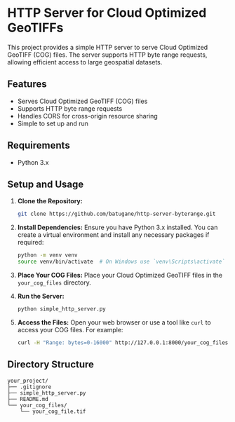 
# HTTP Server for Cloud Optimized GeoTIFFs

This project provides a simple HTTP server to serve Cloud Optimized GeoTIFF (COG) files. The server supports HTTP byte range requests, allowing efficient access to large geospatial datasets.

## Features

- Serves Cloud Optimized GeoTIFF (COG) files
- Supports HTTP byte range requests
- Handles CORS for cross-origin resource sharing
- Simple to set up and run

## Requirements

- Python 3.x

## Setup and Usage

1. **Clone the Repository:**
    ```sh
    git clone https://github.com/batugane/http-server-byterange.git
    ```

2. **Install Dependencies:**
    Ensure you have Python 3.x installed. You can create a virtual environment and install any necessary packages if required:
    ```sh
    python -m venv venv
    source venv/bin/activate  # On Windows use `venv\Scripts\activate`
    ```

3. **Place Your COG Files:**
    Place your Cloud Optimized GeoTIFF files in the `your_cog_files` directory.

4. **Run the Server:**
    ```sh
    python simple_http_server.py
    ```

5. **Access the Files:**
    Open your web browser or use a tool like `curl` to access your COG files. For example:
    ```sh
    curl -H "Range: bytes=0-16000" http://127.0.0.1:8000/your_cog_files/your_cog_file.tif -o partial_output.tif
    ```

## Directory Structure

```
your_project/
├── .gitignore
├── simple_http_server.py
├── README.md
└── your_cog_files/
    └── your_cog_file.tif
```
